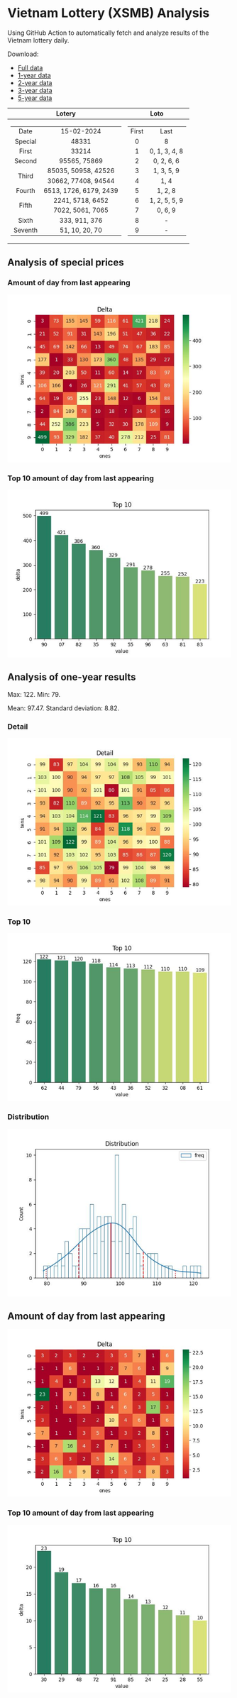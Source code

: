 # Vietnam Lottery (XSMB) Analysis

Using GitHub Action to automatically fetch and analyze results of the Vietnam lottery daily.

Download:

* [Full data](https://raw.githubusercontent.com/khiemdoan/vietnam-lottery-xsmb-analysis/main/results/xsmb.csv)
* [1-year data](https://raw.githubusercontent.com/khiemdoan/vietnam-lottery-xsmb-analysis/main/results/xsmb_1_year.csv)
* [2-year data](https://raw.githubusercontent.com/khiemdoan/vietnam-lottery-xsmb-analysis/main/results/xsmb_2_year.csv)
* [3-year data](https://raw.githubusercontent.com/khiemdoan/vietnam-lottery-xsmb-analysis/main/results/xsmb_3_year.csv)
* [5-year data](https://raw.githubusercontent.com/khiemdoan/vietnam-lottery-xsmb-analysis/main/results/xsmb_5_year.csv)

| Lotery      | Loto |
| :-----------: | :-----------: |
| <table><tr><td>Date</td><td>15-02-2024</td></tr><tr><td>Special</td><td>48331</td></tr><tr><td>First</td><td>33214</td></tr><tr><td>Second</td><td>95565, 75869</td></tr><tr><td rowspan="2">Third</td><td>85035, 50958, 42526</td></tr><tr><td>30662, 77408, 94544</td></tr><tr><td>Fourth</td><td>6513, 1726, 6179, 2439</td></tr><tr><td rowspan="2">Fifth</td><td>2241, 5718, 6452</td></tr><tr><td>7022, 5061, 7065</td></tr><tr><td>Sixth</td><td>333, 911, 376</td></tr><tr><td>Seventh</td><td>51, 10, 20, 70</td></tr></table> | <table><tr><td>First</td><td>Last</td></tr><tr><td>0</td><td>8</td></tr><tr><td>1</td><td>0, 1, 3, 4, 8</td></tr><tr><td>2</td><td>0, 2, 6, 6</td></tr><tr><td>3</td><td>1, 3, 5, 9</td></tr><tr><td>4</td><td>1, 4</td></tr><tr><td>5</td><td>1, 2, 8</td></tr><tr><td>6</td><td>1, 2, 5, 5, 9</td></tr><tr><td>7</td><td>0, 6, 9</td></tr><tr><td>8</td><td>-</td></tr><tr><td>9</td><td>-</td></tr></table> |


<h2>Analysis of special prices</h2>

<h3>Amount of day from last appearing</h3>

![Delta](images/special_delta.jpg)

<h3>Top 10 amount of day from last appearing</h3>

![Delta top 10](images/special_delta_top_10.jpg)

<h2>Analysis of one-year results</h2>

Max: 122. Min: 79.

Mean: 97.47. Standard deviation: 8.82.

<h3>Detail</h3>

![Detail](images/heatmap.jpg)

<h3>Top 10</h3>

![Top 10](images/top-10.jpg)

<h3>Distribution</h3>

![Distribution](images/distribution.jpg)

<h2>Amount of day from last appearing</h2>

![Delta](images/delta.jpg)

<h3>Top 10 amount of day from last appearing</h3>

![Delta top 10](images/delta_top_10.jpg)